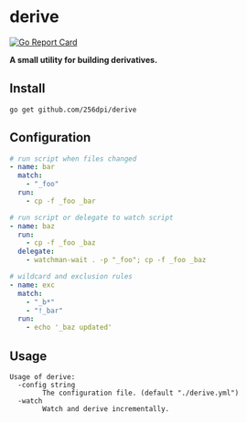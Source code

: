 # derive

[![Go Report Card](https://goreportcard.com/badge/github.com/256dpi/derive)](https://goreportcard.com/report/github.com/256dpi/derive)

**A small utility for building derivatives.** 

## Install

```
go get github.com/256dpi/derive
```

## Configuration

```yml
# run script when files changed
- name: bar
  match:
    - "_foo"
  run:
    - cp -f _foo _bar

# run script or delegate to watch script
- name: baz
  run:
    - cp -f _foo _baz
  delegate:
    - watchman-wait . -p "_foo"; cp -f _foo _baz

# wildcard and exclusion rules
- name: exc
  match:
    - "_b*"
    - "!_bar"
  run:
    - echo '_baz updated'
```

## Usage

```
Usage of derive:
  -config string
        The configuration file. (default "./derive.yml")
  -watch
        Watch and derive incrementally.
```
